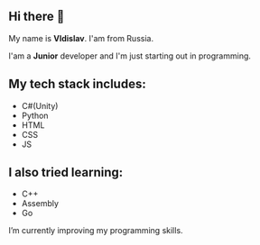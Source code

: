 ## Hi there 👋

My name is **Vldislav**. I'am from Russia.

I'am a **Junior** developer and I'm just starting out in programming.  

## My tech stack includes:
- C#(Unity)
- Python
- HTML
- CSS
- JS

## I also tried learning: 
- C++
- Assembly
- Go

I’m currently improving my programming skills.